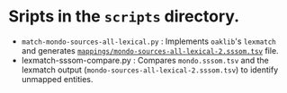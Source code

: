 # Sripts in the `scripts` directory.

* `match-mondo-sources-all-lexical.py` : Implements `oaklib`'s `lexmatch` and generates [`mappings/mondo-sources-all-lexical-2.sssom.tsv`](../mappings/mondo-sources-all-lexical.sssom.tsv) file.
* lexmatch-sssom-compare.py : Compares `mondo.sssom.tsv` and the lexmatch output (`mondo-sources-all-lexical-2.sssom.tsv`) to identify unmapped entities.
